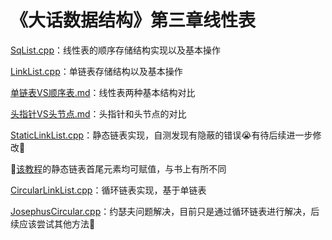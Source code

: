 # 《大话数据结构》第三章线性表

[SqList.cpp](https://github.com/Vae1997/Review-Coding/blob/master/Review/%E6%95%B0%E6%8D%AE%E7%BB%93%E6%9E%84%E5%92%8C%E7%AE%97%E6%B3%95/%E7%BA%BF%E6%80%A7%E8%A1%A8/SqList.cpp)：线性表的顺序存储结构实现以及基本操作

[LinkList.cpp](https://github.com/Vae1997/Review-Coding/blob/master/Review/%E6%95%B0%E6%8D%AE%E7%BB%93%E6%9E%84%E5%92%8C%E7%AE%97%E6%B3%95/%E7%BA%BF%E6%80%A7%E8%A1%A8/LinkList.cpp)：单链表存储结构以及基本操作

[单链表VS顺序表.md](https://github.com/Vae1997/Review-Coding/blob/master/Review/%E6%95%B0%E6%8D%AE%E7%BB%93%E6%9E%84%E5%92%8C%E7%AE%97%E6%B3%95/%E7%BA%BF%E6%80%A7%E8%A1%A8/%E5%8D%95%E9%93%BE%E8%A1%A8VS%E9%A1%BA%E5%BA%8F%E8%A1%A8.md)：线性表两种基本结构对比

[头指针VS头节点.md](https://github.com/Vae1997/Review-Coding/blob/master/Review/%E6%95%B0%E6%8D%AE%E7%BB%93%E6%9E%84%E5%92%8C%E7%AE%97%E6%B3%95/%E7%BA%BF%E6%80%A7%E8%A1%A8/%E5%A4%B4%E6%8C%87%E9%92%88VS%E5%A4%B4%E8%8A%82%E7%82%B9.md)：头指针和头节点的对比

[StaticLinkList.cpp](https://github.com/Vae1997/Review-Coding/blob/master/Review/%E6%95%B0%E6%8D%AE%E7%BB%93%E6%9E%84%E5%92%8C%E7%AE%97%E6%B3%95/%E7%BA%BF%E6%80%A7%E8%A1%A8/StaticLinkList.cpp)：静态链表实现，自测发现有隐蔽的错误:sob:有待后续进一步修改:muscle:

:speech_balloon:[该教程](http://data.biancheng.net/view/163.html)的静态链表首尾元素均可赋值，与书上有所不同

[CircularLinkList.cpp](https://github.com/Vae1997/Review-Coding/blob/master/Review/%E6%95%B0%E6%8D%AE%E7%BB%93%E6%9E%84%E5%92%8C%E7%AE%97%E6%B3%95/%E7%BA%BF%E6%80%A7%E8%A1%A8/CircularLinkList.cpp)：循环链表实现，基于单链表

[JosephusCircular.cpp](https://github.com/Vae1997/Review-Coding/blob/master/Review/%E6%95%B0%E6%8D%AE%E7%BB%93%E6%9E%84%E5%92%8C%E7%AE%97%E6%B3%95/%E7%BA%BF%E6%80%A7%E8%A1%A8/JosephusCircular.cpp)：约瑟夫问题解决，目前只是通过循环链表进行解决，后续应该尝试其他方法:muscle:
